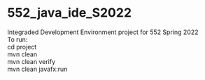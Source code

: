 # 552_java_ide_S2022
Integraded Development Environment project for 552 Spring 2022<br>
To run:<br>
cd project<br>
mvn clean<br>
mvn clean verify<br>
mvn clean javafx:run<br>